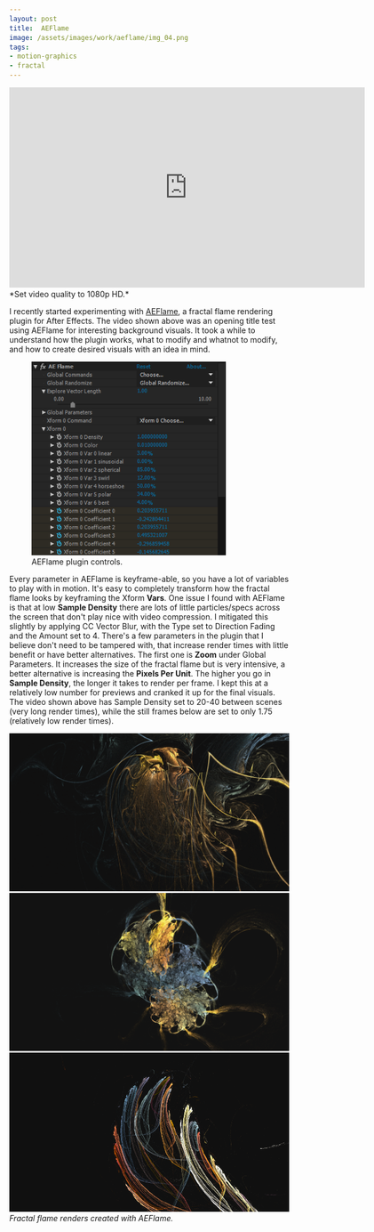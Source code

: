 ```yaml
---
layout: post
title:  AEFlame
image: /assets/images/work/aeflame/img_04.png
tags:
- motion-graphics
- fractal
---
```


<div class="vid" > <iframe width="640" height="360" src="https://player.vimeo.com/video/208581293" frameborder="0" allowfullscreen></iframe></div>
*Set video quality to 1080p HD.*

I recently started experimenting with [AEFlame](http://www.andrewdavidson.com/aeflame/), a fractal flame rendering plugin for After Effects. The video shown above was an opening title test using AEFlame for interesting background visuals. It took a while to understand how the plugin works, what to modify and whatnot to modify, and how to create desired visuals with an idea in mind. 

<figure style="width: 350px" class="align-right">
  <img src="/assets/images/work/aeflame/img_controls.png" alt="">
  <figcaption>AEFlame plugin controls.</figcaption>
</figure> 

Every parameter in AEFlame is keyframe-able, so you have a lot of variables to play with in motion. It's easy to completely transform how the fractal flame looks by keyframing the Xform **Vars**. One issue I found with AEFlame is that at low **Sample Density** there are lots of little particles/specs across the screen that don't play nice with video compression. I mitigated this slightly by applying CC Vector Blur, with the Type set to Direction Fading and the Amount set to 4. There's a few parameters in the plugin that I believe don't need to be tampered with, that increase render times with little benefit or have better alternatives. The first one is **Zoom** under Global Parameters. It increases the size of the fractal flame but is very intensive, a better alternative is increasing the **Pixels Per Unit**. The higher you go in **Sample Density**, the longer it takes to render per frame. I kept this at a relatively low number for previews and cranked it up for the final visuals. The video shown above has Sample Density set to 20-40 between scenes (very long render times), while the still frames below are set to only 1.75 (relatively low render times).

<div class="gallery-box">
  <div class="gallery">
    <img src="/assets/images/work/aeflame/img_01.png">
	<img src="/assets/images/work/aeflame/img_02.png">
	<img src="/assets/images/work/aeflame/img_03.png">
  </div>
  <em>Fractal flame renders created with AEFlame.</em>
</div>